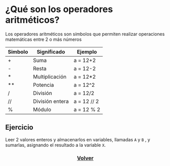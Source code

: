 # ¿Qué son los operadores aritméticos?

Los operadores aritméticos son símbolos que permiten realizar operaciones matemáticas entre 2 o más números 

| Simbolo | Significado | Ejemplo |
|---------|-------------|---------|
| + | Suma | a = 12+2 |
| - | Resta | a = 12-2 |
| * | Multiplicación | a = 12*2 |
| ** | Potencia | a = 12^2 |
| / | División | a = 12/2 |
| // | División entera | a = 12 // 2 |
| % | Módulo |a = 12 % 2 |

## Ejercicio

Leer 2 valores enteros y almacenarlos en variables, llamadas `A` y `B` , y sumarlas, asignando el resultado a la variable `X`.


<h3><p align="center">
	<a href="./README.md">Volver</a>
</p></h3>